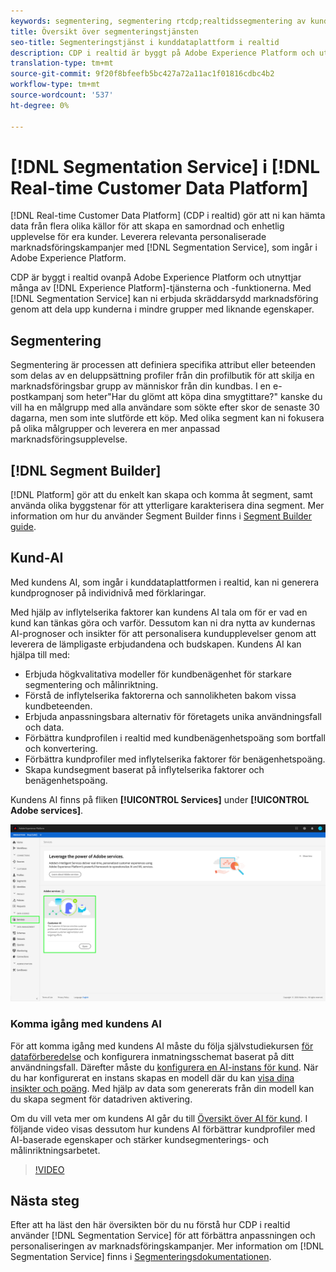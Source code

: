 ```yaml
---
keywords: segmentering, segmentering rtcdp;realtidssegmentering av kunddataplattform
title: Översikt över segmenteringstjänsten
seo-title: Segmenteringstjänst i kunddataplattform i realtid
description: CDP i realtid är byggt på Adobe Experience Platform och utnyttjar många av Experience Platform:s tjänster och funktioner. Med hjälp av segmenteringstjänsten kan ni erbjuda skräddarsydd marknadsföring genom att dela upp kunderna i mindre grupper med liknande egenskaper.
translation-type: tm+mt
source-git-commit: 9f20f8bfeefb5bc427a72a11ac1f01816cdbc4b2
workflow-type: tm+mt
source-wordcount: '537'
ht-degree: 0%

---
```



# [!DNL Segmentation Service] i [!DNL Real-time Customer Data Platform]

[!DNL Real-time Customer Data Platform] (CDP i realtid) gör att ni kan hämta data från flera olika källor för att skapa en samordnad och enhetlig upplevelse för era kunder. Leverera relevanta personaliserade marknadsföringskampanjer med [!DNL Segmentation Service], som ingår i Adobe Experience Platform.

CDP är byggt i realtid ovanpå Adobe Experience Platform och utnyttjar många av [!DNL Experience Platform]-tjänsterna och -funktionerna. Med [!DNL Segmentation Service] kan ni erbjuda skräddarsydd marknadsföring genom att dela upp kunderna i mindre grupper med liknande egenskaper.

## Segmentering

Segmentering är processen att definiera specifika attribut eller beteenden som delas av en deluppsättning profiler från din profilbutik för att skilja en marknadsföringsbar grupp av människor från din kundbas. I en e-postkampanj som heter&quot;Har du glömt att köpa dina smygtittare?&quot; kanske du vill ha en målgrupp med alla användare som sökte efter skor de senaste 30 dagarna, men som inte slutförde ett köp. Med olika segment kan ni fokusera på olika målgrupper och leverera en mer anpassad marknadsföringsupplevelse.

## [!DNL Segment Builder]

[!DNL Platform] gör att du enkelt kan skapa och komma åt segment, samt använda olika byggstenar för att ytterligare karakterisera dina segment. Mer information om hur du använder Segment Builder finns i [Segment Builder guide](./segment-builder-guide.md).

## Kund-AI

Med kundens AI, som ingår i kunddataplattformen i realtid, kan ni generera kundprognoser på individnivå med förklaringar.

Med hjälp av inflytelserika faktorer kan kundens AI tala om för er vad en kund kan tänkas göra och varför. Dessutom kan ni dra nytta av kundernas AI-prognoser och insikter för att personalisera kundupplevelser genom att leverera de lämpligaste erbjudandena och budskapen. Kundens AI kan hjälpa till med:

* Erbjuda högkvalitativa modeller för kundbenägenhet för starkare segmentering och målinriktning.
* Förstå de inflytelserika faktorerna och sannolikheten bakom vissa kundbeteenden.
* Erbjuda anpassningsbara alternativ för företagets unika användningsfall och data.
* Förbättra kundprofilen i realtid med kundbenägenhetspoäng som bortfall och konvertering.
* Förbättra kundprofiler med inflytelserika faktorer för benägenhetspoäng.
* Skapa kundsegment baserat på inflytelserika faktorer och benägenhetspoäng.

Kundens AI finns på fliken **[!UICONTROL Services]** under **[!UICONTROL Adobe services]**.

![Kundens AI-plats](../assets/overview/rtcdp-customer-ai.png)

### Komma igång med kundens AI

För att komma igång med kundens AI måste du följa självstudiekursen [för dataförberedelse](../../intelligent-services/data-preparation.md) och konfigurera inmatningsschemat baserat på ditt användningsfall. Därefter måste du [konfigurera en AI-instans för kund](../../intelligent-services/customer-ai/user-guide/configure.md). När du har konfigurerat en instans skapas en modell där du kan [visa dina insikter och poäng](../../intelligent-services/customer-ai/user-guide/discover-insights.md). Med hjälp av data som genererats från din modell kan du skapa segment för datadriven aktivering.

Om du vill veta mer om kundens AI går du till [Översikt över AI för kund](../../intelligent-services/customer-ai/overview.md). I följande video visas dessutom hur kundens AI förbättrar kundprofiler med AI-baserade egenskaper och stärker kundsegmenterings- och målinriktningsarbetet.

>[!VIDEO](https://video.tv.adobe.com/v/40374/?quality=12&learn=on)


## Nästa steg

Efter att ha läst den här översikten bör du nu förstå hur CDP i realtid använder [!DNL Segmentation Service] för att förbättra anpassningen och personaliseringen av marknadsföringskampanjer. Mer information om [!DNL Segmentation Service] finns i [Segmenteringsdokumentationen](../../segmentation/home.md).
